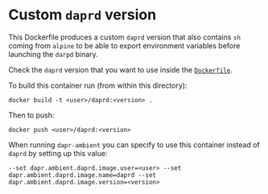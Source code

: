 # Custom `daprd` version

This Dockerfile produces a custom `daprd` version that also contains `sh` coming from `alpine` to be able to export environment variables before launching the `darpd` binary. 

Check the `daprd` version that you want to use inside the [`Dockerfile`](Dockerfile). 

To build this container run (from within this directory): 

```
docker build -t <user>/daprd:<version> .
```

Then to push: 

```
docker push <user>/daprd:<version>
```

When running `dapr-ambient` you can specify to use this container instead of `daprd` by setting up this value: 

```
--set dapr.ambient.daprd.image.user=<user> --set dapr.ambient.daprd.image.name=daprd --set dapr.ambient.daprd.image.version=<version>
```

